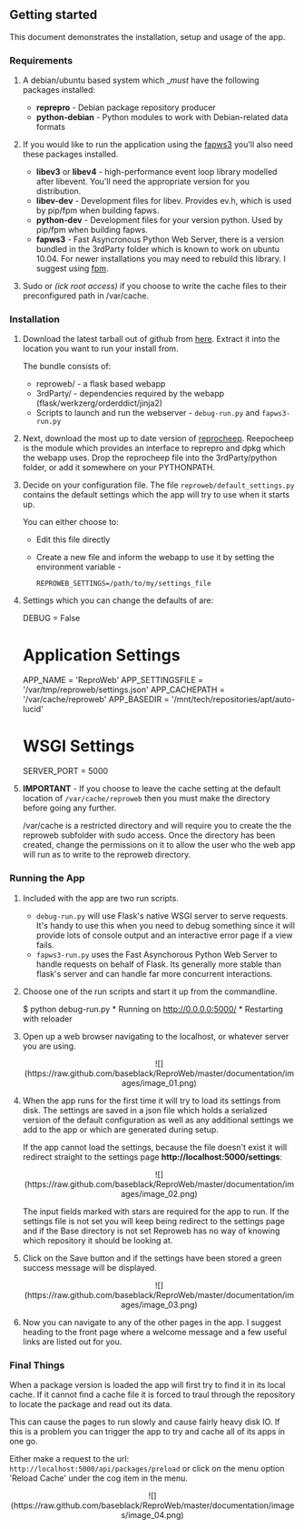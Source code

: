 ## Getting started

This document demonstrates the installation, setup and usage of the app.

### Requirements

1.  A debian/ubuntu based system which __must_ have the following packages installed:
    * __reprepro__ - Debian package repository producer
    * __python-debian__ - Python modules to work with Debian-related data formats

1.  If you would like to run the application using the [fapws3](http://www.fapws.org/) you'll also need these
    packages installed.
    * __libev3__ or __libev4__ - high-performance event loop library modelled after libevent. You'll
      need the appropriate version for you distribution.
    * __libev-dev__ - Development files for libev. Provides ev.h, which is used by pip/fpm when building fapws.
    * __python-dev__ - Development files for your version python. Used by pip/fpm when building fapws.
    * __fapws3__ - Fast Asyncronous Python Web Server, there is a version bundled in the 3rdParty
     folder which is known to work on ubuntu 10.04. For newer installations you may need to
     rebuild this library. I suggest using [fpm](https://github.com/jordansissel/fpm/wiki/ConvertingPython).

1.   Sudo or _(ick root access)_ if you choose to write the cache files to their preconfigured
     path in /var/cache.


### Installation

1.    Download the latest tarball out of github from
      [here](https://github.com/andrewbunday/reproweb/tarball/master). Extract it into the
      location you want to run your install from.

      The bundle consists of:
      * reproweb/ - a flask based webapp
      * 3rdParty/ - dependencies required by the webapp (flask/werkzerg/orderddict/jinja2)
      * Scripts to launch and run the webserver - `debug-run.py` and `fapws3-run.py`

1.    Next, download the most up to date version of
      [reprocheep](http://github.com/andrewbunday/repocheep).
      Reepocheep is the module which provides an interface to reprepro and dpkg which the
      webapp uses. Drop the reprocheep file into the 3rdParty/python folder, or add it
      somewhere on your PYTHONPATH.

1.    Decide on your configuration file. The file `reproweb/default_settings.py` contains
      the default settings which the app will try to use when it starts up.

      You can either choose to:
      * Edit this file directly
      * Create a new file and inform the webapp to use it by setting the environment variable -

            REPROWEB_SETTINGS=/path/to/my/settings_file

1.    Settings which you can change the defaults of are:

        DEBUG = False

        # Application Settings
        APP_NAME =  'ReproWeb'
        APP_SETTINGSFILE = '/var/tmp/reproweb/settings.json'
        APP_CACHEPATH = '/var/cache/reproweb'
        APP_BASEDIR = '/mnt/tech/repositories/apt/auto-lucid'

        # WSGI Settings
        SERVER_PORT = 5000

1.    __IMPORTANT__ - If you choose to leave the cache setting at the default location of
      `/var/cache/reproweb` then you must make the directory before going any further.

      /var/cache is a restricted directory and will require you to create the the reproweb
      subfolder with sudo access. Once the directory has been created, change the
      permissions on it to allow the user who the web app will run as to write to the
      reproweb directory.

### Running the App

1.    Included with the app are two run scripts.
      * `debug-run.py` will use Flask's native WSGI server to
      serve requests. It's handy to use this when you need to debug something since it
      will provide lots of console output and an interactive error page if a view fails.
      * `fapws3-run.py` uses the Fast Asynchorous Python Web Server to handle requests on
      behalf of Flask. Its generally more stable than flask's server and can handle far
      more concurrent interactions.

1.    Choose one of the run scripts and start it up from the commandline.

        $ python debug-run.py
           * Running on http://0.0.0.0:5000/
           * Restarting with reloader

1.    Open up a web browser navigating to the localhost, or whatever server you are using.

       <center>![](https://raw.github.com/baseblack/ReproWeb/master/documentation/images/image_01.png)</center>

1.    When the app runs for the first time it will try to load its settings from disk.
      The settings are saved in a json file which holds a serialized version of the
      default configuration as well as any additional settings we add to the app or
      which are generated during setup.

      If the app cannot load the settings, because the file doesn't exist it will redirect
      straight to the settings page __http://localhost:5000/settings__:

      <center>![](https://raw.github.com/baseblack/ReproWeb/master/documentation/images/image_02.png)</center>

      The input fields marked with stars are required for the app to run. If the settings
      file is not set you will keep being redirect to the settings page and if the Base
      directory is not set Reproweb has no way of knowing which repository it should be
      looking at.

1.    Click on the Save button and if the settings have been stored a green success
      message will be displayed.

      <center>![](https://raw.github.com/baseblack/ReproWeb/master/documentation/images/image_03.png)</center>

1.    Now you can navigate to any of the other pages in the app. I suggest heading to the
      front page where a welcome message and a few useful links are listed out for you.

### Final Things

When a package version is loaded the app will first try to find it in its local cache. If
it cannot find a cache file it is forced to traul through the repository to locate the
package and read out its data.

This can cause the pages to run slowly and cause fairly heavy disk IO. If this is a problem
you can trigger the app to try and cache all of its apps in one go.

Either make a request to the url: `http://localhost:5000/api/packages/preload` or click on
the menu option 'Reload Cache' under the cog item in the menu.

<center>![](https://raw.github.com/baseblack/ReproWeb/master/documentation/images/image_04.png)</center>

